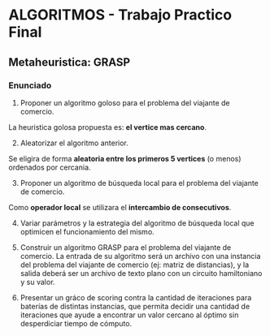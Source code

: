 # ALGORITMOS - Trabajo Practico Final

## Metaheuristica: GRASP

### Enunciado

1. Proponer un algoritmo goloso para el problema del viajante de comercio.

La heuristica golosa propuesta es: **el vertice mas cercano**.

2. Aleatorizar el algoritmo anterior.

Se eligira de forma **aleatoria entre los primeros 5 vertices** (o menos) ordenados por cercania.

3. Proponer un algoritmo de búsqueda local para el problema del viajante de comercio.

Como **operador local** se utilizara el **intercambio de consecutivos**.

4. Variar parámetros y la estrategia del algoritmo de búsqueda local que optimicen el funcionamiento del mismo.

5. Construir un algoritmo GRASP para el problema del viajante de comercio. La entrada de su algoritmo será un
archivo con una instancia del problema del viajante de comercio (ej: matriz de distancias), y la salida deberá ser
un archivo de texto plano con un circuito hamiltoniano y su valor.

6. Presentar un gráco de scoring contra la cantidad de iteraciones para baterías de distintas instancias, que permita
decidir una cantidad de iteraciones que ayude a encontrar un valor cercano al óptimo sin desperdiciar tiempo de
cómputo.